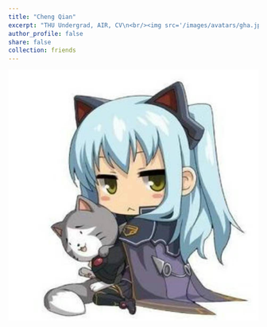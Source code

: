 ```yaml
---
title: "Cheng Qian"
excerpt: "THU Undergrad, AIR, CV\n<br/><img src='/images/avatars/gha.jpg' style='height: 24%; width: 18%; object-fit: contain' alt='Avatar' class='avatar'/>"
author_profile: false
share: false
collection: friends
---
```


<img src="/images/avatars/gha.jpg" alt="Avatar" class="avatar"/>